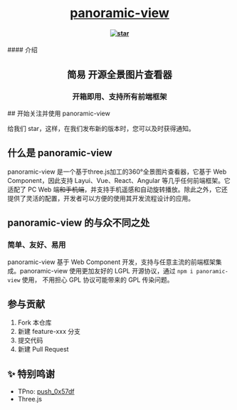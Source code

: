 <h1 align="center"><a href="https://www.easy-flowable.online/component" target="_blank">panoramic-view</a></h1>
<h4 align="center"><a href='https://gitee.com/iajie/panoramic-view/stargazers'><img src='https://gitee.com/iajie/panoramic-view/badge/star.svg?theme=gvp' alt='star' /></a></h4>
#### 介绍
<h2 align="center">简易 开源全景图片查看器</h2>
<h3 align="center">开箱即用、支持所有前端框架</h4>
## 开始关注并使用 panoramic-view

给我们 star，这样，在我们发布新的版本时，您可以及时获得通知。


## 什么是 panoramic-view

panoramic-view 是一个基于three.js加工的360°全景图片查看器，它基于 Web Component，因此支持 Layui、Vue、React、Angular 等几乎任何前端框架。它适配了 PC Web
端~~和手机端~~，并支持手机遥感和自动旋转播放。除此之外，它还提供了灵活的配置，开发者可以方便的使用其开发流程设计的应用。


## panoramic-view 的与众不同之处

### 简单、友好、易用

panoramic-view 基于 Web Component 开发，支持与任意主流的前端框架集成。panoramic-view 使用更加友好的 LGPL 开源协议，通过 `npm i panoramic-view` 使用，
不用担心 GPL 协议可能带来的 GPL 传染问题。

## 参与贡献

1.  Fork 本仓库
2.  新建 feature-xxx 分支
3.  提交代码
4.  新建 Pull Request


## ✨ 特别鸣谢

- TPno: [push_0x57df](https://gitee.com/push_0x57df/TPano.git)
- Three.js
